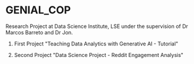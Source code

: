 # GENIAL_COP

Research Project at Data Science Institute, LSE under the supervision of Dr Marcos Barreto and Dr Jon. 

1. First Project "Teaching Data Analytics with Generative AI - Tutorial"

2. Second Project "Data Science Project - Reddit Engagement Analysis"
